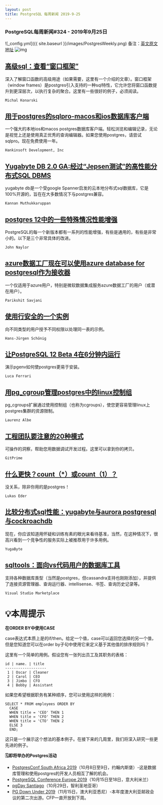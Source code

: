 ```yaml
---
layout: post
title: PostgreSQL 每周新闻 2019-9-25
---
```

### PostgreSQL每周新闻#324 - 2019年9月25日
![_config.yml]({{ site.baseurl }}/images/PostgresWeekly.png)
备注：[英文原文地址](https://postgresweekly.com/issues/324)
![img](https://res.cloudinary.com/cpress/image/upload/w_1280,e_sharpen:60/zuyhvrqygnckzoxroci6.jpg)
## [高级sql：查看“窗口框架”](https://postgresweekly.com/link/77458/web)
深入了解窗口函数的高级用途（如果需要，这里有一个介绍的文章）。窗口框架（window frames）是postgres引入支持的一种sql特性，它允许您将窗口函数提升到更深层次，以执行复杂的聚合。这里有一些很好的例子，必须阅读。


`Michal Konarski `
## [用于postgres的sqlpro-macos和ios数据库客户端](https://postgresweekly.com/link/77460/web)
一个强大的本地ios和macos postgres数据库客户端。轻松浏览和编辑记录，无论是视觉上还是使用真正优秀的查询编辑器。如果您使用postgres，请尝试sqlpro。现在免费使用一年。


`Hankinsoft Development, Inc `
## [Yugabyte DB 2.0 GA:经过“Jepsen测试”的高性能分布式SQL DBMS](https://postgresweekly.com/link/77461/web)
yugabyte db是一个受google Spanner启发的云本地分布式sql数据库，它是100%开源的，旨在在大多数情况下与postgres兼容。


`Kannan Muthukkaruppan `
## [postgres 12中的一些特殊情况性能增强](https://postgresweekly.com/link/77463/web)
PostgreSQL的每一个新版本都有一系列的性能增强，有些是通用的，有些是非常小的。以下是三个非常具体的改进。


`John Naylor `
## [azure数据工厂现在可以使用azure database for postgresql作为接收器](https://postgresweekly.com/link/77464/web)
一个仅适用于azure用户，特别是微软数据集成服务azure数据工厂的用户（或潜在用户）。


`Parikshit Savjani `
## [使用行安全的一个实例](https://postgresweekly.com/link/77465/web)
向不同类型的用户授予不同权限以处理同一表的示例。


`Hans-Jürgen Schönig `
## [让PostgreSQL 12 Beta 4在6分钟内运行](https://postgresweekly.com/link/77466/web)
演示pgenv如何使postgres更易于安装。


`Luca Ferrari `
## [用pg_cgroup管理postgres中的linux控制组](https://postgresweekly.com/link/77468/web)
pg_cgroups扩展通过使用控制组（也称为cgroups），使您更容易管理linux上postgres集群的资源限制。


`Laurenz Albe `
## [工程团队要注意的20种模式](https://postgresweekly.com/link/77470/web)
可操作的洞察，帮助您用数据调试开发过程。这里可以拿到你的拷贝。


`GitPrime `
## [什么更快？count（*）或count（1）？](https://postgresweekly.com/link/77471/web)
没关系，除非你用的是postgres！


`Lukas Eder `
## [比较分布式sql性能：yugabyte与aurora postgresql与cockroachdb](https://postgresweekly.com/link/77472/web)
现在，你应该知道用怀疑和训练有素的眼光来看待基准，当然，在这种情况下，很高兴看到一个竞争性的服务实际上被推荐用于许多用例。


`YugaByte `
## [sqltools：面向vs代码用户的数据库工具](https://postgresweekly.com/link/77473/web)
支持各种数据库类型（当然是postgres，但cassandra支持也刚刚添加），并提供了连接资源管理器、查询运行器、intellisense、书签、查询历史记录等。


`Visual Studio Marketplace `
# 💡本周提示

**在ORDER BY中使用CASE**

case表达式本质上是的if/then。给定一个值，case可以返回您选择的另一个值，但是您知道您可以在order by子句中使用它来定义基于其他值的排序规则吗？


这里有一个简单的用例。假设您有一张列出员工及其职务的表格：


```
id | name. | title
-------------------
 1 | Oscar | Cleaner
 2 | Carol | CEO
 3 | Jimbo | CFO
 4 | Bobby | Assistant
```


如果您希望根据职务有某种顺序，您可以使用这样的用例：


```
SELECT * FROM employees ORDER BY
  CASE
  WHEN title = 'CEO' THEN 1
  WHEN title = 'CFO' THEN 2
  WHEN title = 'CTO' THEN 2
  ELSE 3
  END;
```


这只是一个展示这个想法的基本例子。在接下来的几周里，我们将深入研究一些更先进的例子。


**🗓即将举办的Postgres活动**
- [PostgresConf South Africa 2019](https://postgresweekly.com/link/77476/web)（10月8日至9日，约翰内斯堡）-这是数据库管理和使用postgres的开发人员相互了解的机会。
- [PostgreSQL Conference Europe 2019](https://postgresweekly.com/link/77477/web)（10月15日至18日，意大利米兰）
- [pgDay Santiago](https://postgresweekly.com/link/77478/web)（10月29日，智利圣地亚哥）
- [PG Down Under 2019](https://postgresweekly.com/link/77479/web)（11月15日，澳大利亚悉尼）-本年度澳大利亚邮政会议的第二次出游。CFP一直开放到下周。
